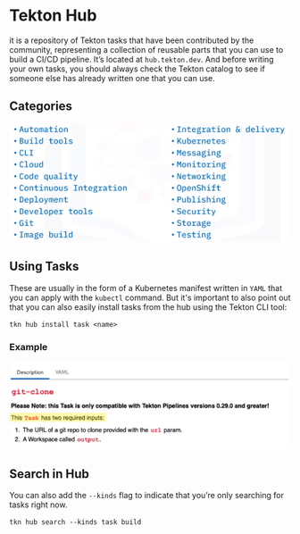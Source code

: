 # Tekton Hub
it is a repository of Tekton tasks that have been contributed by the community, representing a collection of reusable parts that you can use to build a CI/CD pipeline. It’s located at `hub.tekton.dev`. And before writing your own tasks, you should always check the Tekton catalog to see if someone else has already written one that you can use. 

## Categories
![](/img/tekton-hub.png)

## Using Tasks
These are usually in the form of a Kubernetes manifest written in `YAML` that you can apply with the `kubectl` command. But it's important to also point out that you can also easily install tasks from the hub using the Tekton CLI tool:
```
tkn hub install task <name>
```
### Example
![](/img/tkn-hub-ex.png)

## Search in Hub
You can also add the `--kinds` flag to indicate that you’re only searching for tasks right now. 

```
tkn hub search --kinds task build
```